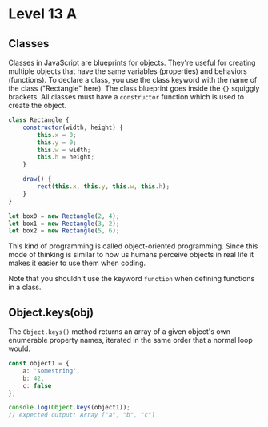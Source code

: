 # Level 13 A

## Classes

Classes in JavaScript are blueprints for objects. They're useful for creating multiple objects that have the same variables (properties) and behaviors (functions). To declare a class, you use the class keyword with the name of the class ("Rectangle" here). The class blueprint goes inside the `{}` squiggly brackets. All classes must have a `constructor` function which is used to create the object.

```js
class Rectangle {
	constructor(width, height) {
		this.x = 0;
		this.y = 0;
		this.w = width;
		this.h = height;
	}

	draw() {
		rect(this.x, this.y, this.w, this.h);
	}
}

let box0 = new Rectangle(2, 4);
let box1 = new Rectangle(3, 2);
let box2 = new Rectangle(5, 6);
```

This kind of programming is called object-oriented programming. Since this mode of thinking is similar to how us humans perceive objects in real life it makes it easier to use them when coding.

Note that you shouldn't use the keyword `function` when defining functions in a class.

## Object.keys(obj)

The `Object.keys()` method returns an array of a given object's own enumerable property names, iterated in the same order that a normal loop would.

```js
const object1 = {
	a: 'somestring',
	b: 42,
	c: false
};

console.log(Object.keys(object1));
// expected output: Array ["a", "b", "c"]
```
